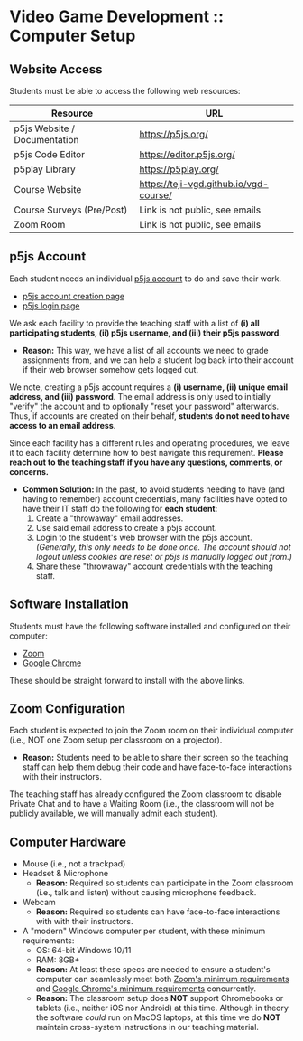 # Video Game Development :: Computer Setup

## Website Access

Students must be able to access the following web resources:

| Resource | URL |
| - | - |
| p5js Website / Documentation | https://p5js.org/ |
| p5js Code Editor | https://editor.p5js.org/ |
| p5play Library | https://p5play.org/ |
| Course Website  | https://teji-vgd.github.io/vgd-course/ |
| Course Surveys (Pre/Post) | Link is not public, see emails |
| Zoom Room | Link is not public, see emails |

## p5js Account

Each student needs an individual [p5js account](https://p5js.org/) to do and save their work.
- [p5js account creation page](https://editor.p5js.org/signup)
- [p5js login page](https://editor.p5js.org/login)

We ask each facility to provide the teaching staff with a list of **(i) all participating students, (ii) p5js username, and (iii) their p5js password**.
- **Reason:** This way, we have a list of all accounts we need to grade assignments from, and we can help a student log back into their account if their web browser somehow gets logged out.

We note, creating a p5js account requires a **(i) username, (ii) unique email address, and (iii) password**. The email address is only used to initially "verify" the account and to optionally "reset your password" afterwards. Thus, if accounts are created on their behalf, **students do not need to have access to an email address**.

Since each facility has a different rules and operating procedures, we leave it to each facility determine how to best navigate this requirement. **Please reach out to the teaching staff if you have any questions, comments, or concerns.**
- **Common Solution:** In the past, to avoid students needing to have (and having to remember) account credentials, many facilities have opted to have their IT staff do the following for **each student**:
    1. Create a "throwaway" email addresses.
    2. Use said email address to create a p5js account.
    3. Login to the student's web browser with the p5js account. *(Generally, this only needs to be done once. The account should not logout unless cookies are reset or p5js is manually logged out from.)*
    4. Share these "throwaway" account credentials with the teaching staff.

## Software Installation

Students must have the following software installed and configured on their computer:
- [Zoom](https://zoom.us/download)
- [Google Chrome](https://www.google.com/chrome/)

These should be straight forward to install with the above links.

## Zoom Configuration

Each student is expected to join the Zoom room on their individual computer (i.e., NOT one Zoom setup per classroom on a projector).
  - **Reason:** Students need to be able to share their screen so the teaching staff can help them debug their code and have face-to-face interactions with their instructors.

The teaching staff has already configured the Zoom classroom to disable Private Chat and to have a Waiting Room (i.e., the classroom will not be publicly available, we will manually admit each student).

## Computer Hardware

- Mouse (i.e., not a trackpad)
- Headset & Microphone
    - **Reason:** Required so students can participate in the Zoom classroom (i.e., talk and listen) without causing microphone feedback.
- Webcam
    - **Reason:** Required so students can have face-to-face interactions with with their instructors.
- A "modern" Windows computer per student, with these minimum requirements:
    - OS: 64-bit Windows 10/11
    - RAM: 8GB+
    - **Reason:** At least these specs are needed to ensure a student's computer can seamlessly meet both [Zoom's minimum requirements](https://support.zoom.com/hc/en/article?id=zm_kb&sysparm_article=KB0060748#h_67509835-43ac-484f-9022-dca6a908b76a) and [Google Chrome's minimum requirements](https://support.google.com/chrome/a/answer/7100626?hl=en) concurrently.
    - **Reason:** The classroom setup does **NOT** support Chromebooks or tablets (i.e., neither iOS nor Android) at this time. Although in theory the software *could* run on MacOS laptops, at this time we do **NOT** maintain cross-system instructions in our teaching material.
